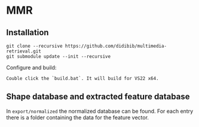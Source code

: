 # MMR

## Installation
    git clone --recursive https://github.com/didibib/multimedia-retrieval.git
    git submodule update --init --recursive

Configure and build:

    Couble click the `build.bat`. It will build for VS22 x64.
    
## Shape database and extracted feature database

In `export/normalized` the normalized database can be found. For each entry there is a folder containing the data for the feature vector.
